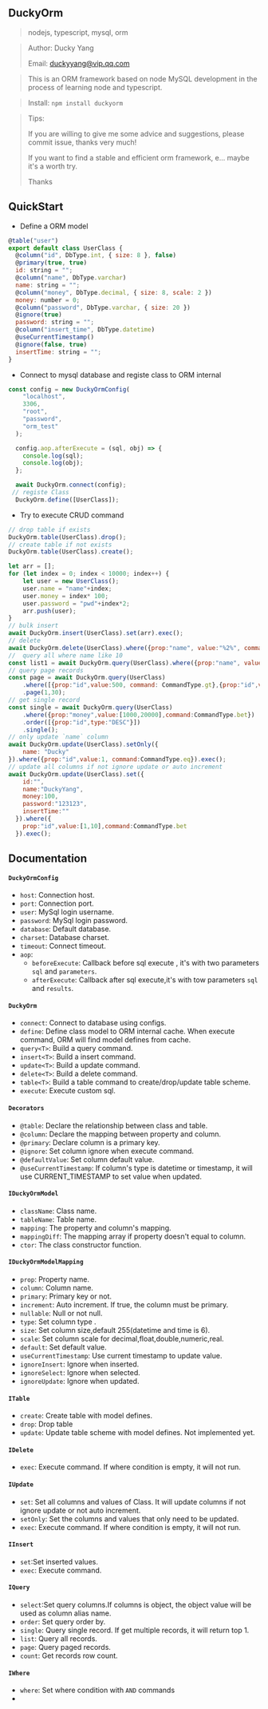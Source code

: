## DuckyOrm

> nodejs, typescript, mysql, orm

> Author: Ducky Yang
>
> Email: duckyyang@vip.qq.com

> This is an ORM framework based on node MySQL development in the process of learning node and typescript. 

> Install: `npm install duckyorm`

> Tips:
>
> If you are willing to give me some advice and suggestions, please commit issue, thanks very much!
>
> If you want to find a stable and efficient orm framework, e... maybe it's a worth try.
>
> Thanks

## QuickStart

- Define a ORM model

``` javascript
@table("user")
export default class UserClass {
  @column("id", DbType.int, { size: 8 }, false)
  @primary(true, true)
  id: string = "";
  @column("name", DbType.varchar)
  name: string = "";
  @column("money", DbType.decimal, { size: 8, scale: 2 })
  money: number = 0;
  @column("password", DbType.varchar, { size: 20 })
  @ignore(true)
  password: string = "";
  @column("insert_time", DbType.datetime)
  @useCurrentTimestamp()
  @ignore(false, true)
  insertTime: string = "";
}
```

- Connect to mysql database and registe class to ORM internal

```javascript
const config = new DuckyOrmConfig(
    "localhost",
    3306,
    "root",
    "password",
    "orm_test"
  );

  config.aop.afterExecute = (sql, obj) => {
    console.log(sql);
    console.log(obj);
  };

  await DuckyOrm.connect(config);
 // registe Class
  DuckyOrm.define([UserClass]);

```

- Try to execute CRUD command

```javascript
// drop table if exists
DuckyOrm.table(UserClass).drop();
// create table if not exists
DuckyOrm.table(UserClass).create();

let arr = [];
for (let index = 0; index < 10000; index++) {
    let user = new UserClass();
    user.name = "name"+index;
    user.money = index* 100;
    user.password = "pwd"+index*2;
    arr.push(user);
}
// bulk insert 
await DuckyOrm.insert(UserClass).set(arr).exec();
// delete 
await DuckyOrm.delete(UserClass).where({prop:"name", value:"%2%", command: CommandType.lk}).exec();
//  query all where name like 10
const list1 = await DuckyOrm.query(UserClass).where({prop:"name", value:"%10%",command: CommandType.lk}).list();
// query page records
const page = await DuckyOrm.query(UserClass)
    .where([{prop:"id",value:500, command: CommandType.gt},{prop:"id",value:1000,command:CommandType.le}])
    .page(1,30);
// get single record
const single = await DuckyOrm.query(UserClass)
    .where({prop:"money",value:[1000,20000],command:CommandType.bet})
    .order([{prop:"id",type:"DESC"}])
    .single();
// only update `name` column
await DuckyOrm.update(UserClass).setOnly({
    name: "Ducky"
}).where({prop:"id",value:1, command:CommandType.eq}).exec();
// update all columns if not ignore update or auto increment
await DuckyOrm.update(UserClass).set({
    id:"",
    name:"DuckyYang",
    money:100,
    password:"123123",
    insertTime:""
  }).where({
    prop:"id",value:[1,10],command:CommandType.bet
  }).exec();
```

## Documentation

#### `DuckyOrmConfig`

- `host`: Connection host.
- `port`: Connection port.
- `user`: MySql login username.
- `password`: MySql login password.
- `database`: Default database.
- `charset`: Database charset.
- `timeout`: Connect timeout.
- `aop`: 
  - `beforeExecute`: Callback before sql execute , it's with two parameters `sql` and `parameters`.
  - `afterExecute`: Callback after sql execute,it's with tow parameters `sql` and `results`.

#### `DuckyOrm`

- `connect`: Connect to database using configs.
- `define`: Define class model to ORM internal cache. When execute command, ORM will find model defines from cache.
- `query<T>`: Build a query command.
- `insert<T>`: Build a insert command.
- `update<T>`: Build a update command.
- `delete<T>`: Build a delete command.
- `table<T>`: Build a table command to create/drop/update table scheme.
- `execute`: Execute custom sql.

#### `Decorators`

- `@table`: Declare the relationship between class and table.
- `@column`: Declare the mapping between property and column.
- `@primary`: Declare column is a primary key.
- `@ignore`: Set column ignore when execute command.
- `@defaultValue`: Set column default value.
- `@useCurrentTimestamp`: If column's type is datetime or timestamp, it will use CURRENT_TIMESTAMP to set value when updated.

#### `IDuckyOrmModel`

- `className`: Class name.
- `tableName`: Table name.
- `mapping`: The property and column's mapping.
- `mappingDiff`: The mapping array if property doesn't equal to column.
- `ctor`: The class constructor function.

#### `IDuckyOrmModelMapping`

- `prop`: Property name.
- `column`: Column name.
- `primary`: Primary key or not.
- `increment`: Auto increment. If true, the column must be primary.
- `nullable`: Null or not null.
- `type`: Set column type .
- `size`: Set column size,default 255(datetime and time is 6).
- `scale`: Set column scale for decimal,float,double,numeric,real.
- `default`: Set default value.
- `useCurrentTimestamp`: Use current timestamp to update value.
- `ignoreInsert`: Ignore when inserted.
- `ignoreSelect`: Ignore when selected.
- `ignoreUpdate`: Ignore when updated.

#### `ITable`

- `create`: Create table with model defines.
- `drop`: Drop table
- `update`: Update table scheme with model defines. Not implemented yet.

#### `IDelete`

- `exec`: Execute command. If where condition is empty, it will not run.

#### `IUpdate`

- `set`: Set all columns and values of Class. It will update columns if not ignore update or not auto increment.
- `setOnly`: Set the columns and values that only need to be updated.
- `exec`: Execute command. If where condition is empty, it will not run.

#### `IInsert`

- `set`:Set inserted values.
- `exec`: Execute command.

#### `IQuery`

- `select`:Set query columns.If columns is object, the object value will be used as column alias name.
- `order`: Set query order by.
- `single`: Query single record. If get multiple records, it will return top 1.
- `list`: Query all records.
- `page`: Query paged records.
- `count`: Get records row count.

#### `IWhere`

- `where`: Set where condition with `AND` commands
- 